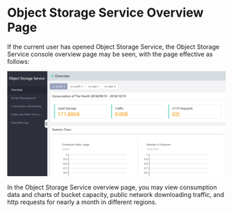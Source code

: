 # Object Storage Service Overview Page

If the current user has opened Object Storage Service, the Object Storage Service console overview page may be seen, with the page effective as follows:

![对象存储概览页](../../../../image/Object-Storage-Service/OSS-025.png)

In the Object Storage Service overview page, you may view consumption data and charts of bucket capacity, public network downloading traffic, and http requests for nearly a month in different regions.
